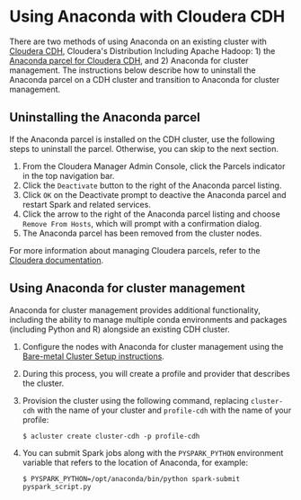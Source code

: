 Using Anaconda with Cloudera CDH
================================

There are two methods of using Anaconda on an existing cluster with
[Cloudera
CDH](http://www.cloudera.com/products/apache-hadoop/key-cdh-components.html),
Cloudera's Distribution Including Apache Hadoop: 1) the [Anaconda parcel
for Cloudera CDH](http://docs.continuum.io/anaconda/cloudera), and 2)
Anaconda for cluster management. The instructions below describe how to
uninstall the Anaconda parcel on a CDH cluster and transition to
Anaconda for cluster management.

Uninstalling the Anaconda parcel
--------------------------------

If the Anaconda parcel is installed on the CDH cluster, use the
following steps to uninstall the parcel. Otherwise, you can skip to the
next section.

1.  From the Cloudera Manager Admin Console, click the Parcels indicator
    in the top navigation bar.
2.  Click the `Deactivate` button to the right of the Anaconda
    parcel listing.
3.  Click `OK` on the Deactivate prompt to deactive the Anaconda parcel
    and restart Spark and related services.
4.  Click the arrow to the right of the Anaconda parcel listing and
    choose `Remove From Hosts`, which will prompt with a
    confirmation dialog.
5.  The Anaconda parcel has been removed from the cluster nodes.

For more information about managing Cloudera parcels, refer to the
[Cloudera
documentation](http://www.cloudera.com/documentation/enterprise/latest/topics/cm_ig_parcels.html#cmug_topic_7_11_5_unique_1__section_sd4_bzx_bm_unique_1).

Using Anaconda for cluster management
-------------------------------------

Anaconda for cluster management provides additional functionality,
including the ability to manage multiple conda environments and packages
(including Python and R) alongside an existing CDH cluster.

1.  Configure the nodes with Anaconda for cluster management using the
    [Bare-metal Cluster Setup
    instructions](http://docs.continuum.io/anaconda-cluster/create-bare).
2.  During this process, you will create a profile and provider that
    describes the cluster.
3.  Provision the cluster using the following command, replacing
    `cluster-cdh` with the name of your cluster and `profile-cdh` with
    the name of your profile:

    ``` {.sourceCode .bash}
    $ acluster create cluster-cdh -p profile-cdh
    ```

4.  You can submit Spark jobs along with the `PYSPARK_PYTHON`
    environment variable that refers to the location of Anaconda, for
    example:

    ``` {.sourceCode .bash}
    $ PYSPARK_PYTHON=/opt/anaconda/bin/python spark-submit pyspark_script.py
    ```


